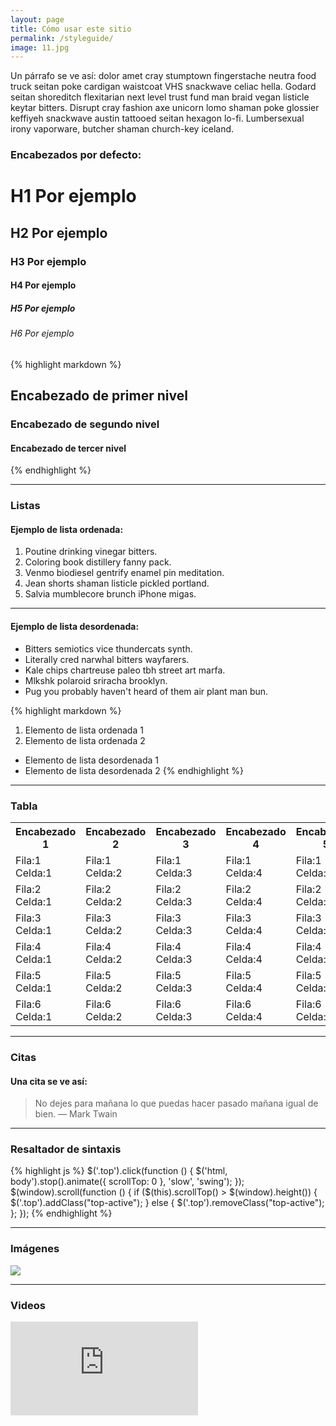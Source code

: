 ```yaml
---
layout: page
title: Cómo usar este sitio
permalink: /styleguide/
image: 11.jpg
---
```


Un párrafo se ve así: dolor amet cray stumptown fingerstache neutra food truck seitan poke cardigan waistcoat VHS snackwave celiac hella. Godard seitan shoreditch flexitarian next level trust fund man braid vegan listicle keytar bitters. Disrupt cray fashion axe unicorn lomo shaman poke glossier keffiyeh snackwave austin tattooed seitan hexagon lo-fi. Lumbersexual irony vaporware, butcher shaman church-key iceland.

### Encabezados por defecto:

# H1 Por ejemplo
## H2 Por ejemplo
### H3 Por ejemplo
#### H4 Por ejemplo
##### H5 Por ejemplo
###### H6 Por ejemplo

{% highlight markdown %}
## Encabezado de primer nivel
### Encabezado de segundo nivel
#### Encabezado de tercer nivel
{% endhighlight %}

***

### Listas

#### Ejemplo de lista ordenada:

1. Poutine drinking vinegar bitters.
2. Coloring book distillery fanny pack.
3. Venmo biodiesel gentrify enamel pin meditation.
4. Jean shorts shaman listicle pickled portland.
5. Salvia mumblecore brunch iPhone migas.

***

#### Ejemplo de lista desordenada:

* Bitters semiotics vice thundercats synth.
* Literally cred narwhal bitters wayfarers.
* Kale chips chartreuse paleo tbh street art marfa.
* Mlkshk polaroid sriracha brooklyn.
* Pug you probably haven't heard of them air plant man bun.

{% highlight markdown %}
1. Elemento de lista ordenada 1
2. Elemento de lista ordenada 2

* Elemento de lista desordenada 1
* Elemento de lista desordenada 2
{% endhighlight %}

***

### Tabla

<div class="table-container">
  <table>
    <tr><th>Encabezado 1</th><th>Encabezado 2</th><th>Encabezado 3</th><th>Encabezado 4</th><th>Encabezado 5</th></tr>
    <tr><td>Fila:1 Celda:1</td><td>Fila:1 Celda:2</td><td>Fila:1 Celda:3</td><td>Fila:1 Celda:4</td><td>Fila:1 Celda:5</td></tr>
    <tr><td>Fila:2 Celda:1</td><td>Fila:2 Celda:2</td><td>Fila:2 Celda:3</td><td>Fila:2 Celda:4</td><td>Fila:2 Celda:5</td></tr>
    <tr><td>Fila:3 Celda:1</td><td>Fila:3 Celda:2</td><td>Fila:3 Celda:3</td><td>Fila:3 Celda:4</td><td>Fila:3 Celda:5</td></tr>
    <tr><td>Fila:4 Celda:1</td><td>Fila:4 Celda:2</td><td>Fila:4 Celda:3</td><td>Fila:4 Celda:4</td><td>Fila:4 Celda:5</td></tr>
    <tr><td>Fila:5 Celda:1</td><td>Fila:5 Celda:2</td><td>Fila:5 Celda:3</td><td>Fila:5 Celda:4</td><td>Fila:5 Celda:5</td></tr>
    <tr><td>Fila:6 Celda:1</td><td>Fila:6 Celda:2</td><td>Fila:6 Celda:3</td><td>Fila:6 Celda:4</td><td>Fila:6 Celda:5</td></tr>
  </table>
</div>

***

### Citas

#### Una cita se ve así:

> No dejes para mañana lo que puedas hacer pasado mañana igual de bien. — Mark Twain

***

### Resaltador de sintaxis

{% highlight js %}
  $('.top').click(function () {
    $('html, body').stop().animate({ scrollTop: 0 }, 'slow', 'swing');
  });
  $(window).scroll(function () {
    if ($(this).scrollTop() > $(window).height()) {
      $('.top').addClass("top-active");
    } else {
      $('.top').removeClass("top-active");
    };
  });
{% endhighlight %}

***

### Imágenes

![]({{site.baseurl}}/img/03.jpg)

***

### Videos

<iframe src="https://www.youtube.com/embed/iWowJBRMtpc" frameborder="0" allowfullscreen></iframe>
